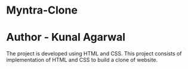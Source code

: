 # Myntra-Clone<br>
# Author - Kunal Agarwal
The project is developed using HTML and CSS. This project consists of implementation of HTML and CSS to build a clone of website.
